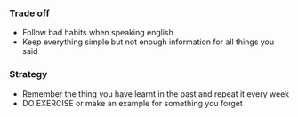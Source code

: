 ### Trade off
- Follow bad habits when speaking english
- Keep everything simple but not enough information for all things you said


### Strategy
- Remember the thing you have learnt in the past and repeat it every week
- DO EXERCISE or make an example for something you forget